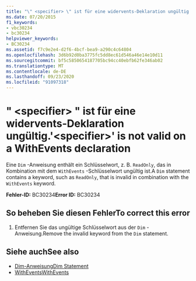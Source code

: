 ```yaml
---
title: "\" <specifier> \" ist für eine widervents-Deklaration ungültig."
ms.date: 07/20/2015
f1_keywords:
- vbc30234
- bc30234
helpviewer_keywords:
- BC30234
ms.assetid: f7c9e2e4-d2f6-4bcf-bea9-a290c4c64804
ms.openlocfilehash: 3d6b92d0ba3775fc5dd8ec61d546a46e14e10d11
ms.sourcegitcommit: bf5c5850654187705bc94cc40ebfb62fe346ab02
ms.translationtype: MT
ms.contentlocale: de-DE
ms.lasthandoff: 09/23/2020
ms.locfileid: "91097318"
---
```

# <a name="specifier-is-not-valid-on-a-withevents-declaration"></a><span data-ttu-id="8763f-102">" \<specifier> " ist für eine widervents-Deklaration ungültig.</span><span class="sxs-lookup"><span data-stu-id="8763f-102">'\<specifier>' is not valid on a WithEvents declaration</span></span>

<span data-ttu-id="8763f-103">Eine `Dim` -Anweisung enthält ein Schlüsselwort, z. B. `ReadOnly`, das in Kombination mit dem `WithEvents` -Schlüsselwort ungültig ist.</span><span class="sxs-lookup"><span data-stu-id="8763f-103">A `Dim` statement contains a keyword, such as `ReadOnly`, that is invalid in combination with the `WithEvents` keyword.</span></span>  
  
 <span data-ttu-id="8763f-104">**Fehler-ID:** BC30234</span><span class="sxs-lookup"><span data-stu-id="8763f-104">**Error ID:** BC30234</span></span>  
  
## <a name="to-correct-this-error"></a><span data-ttu-id="8763f-105">So beheben Sie diesen Fehler</span><span class="sxs-lookup"><span data-stu-id="8763f-105">To correct this error</span></span>  
  
1. <span data-ttu-id="8763f-106">Entfernen Sie das ungültige Schlüsselwort aus der `Dim` -Anweisung.</span><span class="sxs-lookup"><span data-stu-id="8763f-106">Remove the invalid keyword from the `Dim` statement.</span></span>  
  
## <a name="see-also"></a><span data-ttu-id="8763f-107">Siehe auch</span><span class="sxs-lookup"><span data-stu-id="8763f-107">See also</span></span>

- [<span data-ttu-id="8763f-108">Dim-Anweisung</span><span class="sxs-lookup"><span data-stu-id="8763f-108">Dim Statement</span></span>](../language-reference/statements/dim-statement.md)
- [<span data-ttu-id="8763f-109">WithEvents</span><span class="sxs-lookup"><span data-stu-id="8763f-109">WithEvents</span></span>](../language-reference/modifiers/withevents.md)
